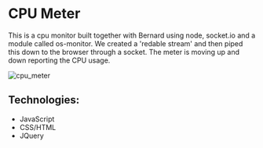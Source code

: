 CPU Meter
=========

This is a cpu monitor built together with Bernard using node, socket.io and a module called os-monitor. 
We created a 'redable stream' and then piped this down to the browser through a socket. 
The meter is moving up and down reporting the CPU usage.

![cpu_meter](https://i58.tinypic.com/ivd1qa.png)

Technologies:
------------
- JavaScript
- CSS/HTML
- JQuery
